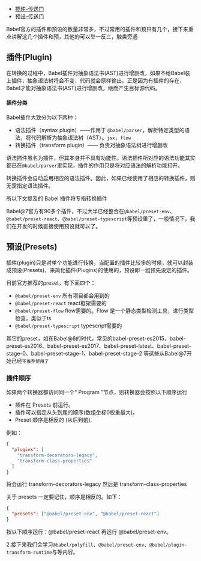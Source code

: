 <!--
 * @Desc: 
 * @FilePath: /tutor-babel/docs/md/plugin-and-presets.md
 * @Author: liujianwei1
 * @Date: 2021-05-16 12:37:08
 * @LastEditors: liujianwei1
 * @Reference Desc: 
-->
- [插件-传送门](https://babeljs.io/docs/en/plugins)
- [预设-传送门](https://babeljs.io/docs/en/presets)

Babel官方的插件和预设的数量非常多，不过常用的插件和预只有几个，接下来重点讲解这几个插件和预，其他的可以举一反三，触类旁通

## 插件(Plugin)
在转换的过程中，Babel插件对抽象语法书(AST)进行增删改，如果不给Babel装上插件，抽象语法树将会不变，代码就会原样输出。正是因为有插件的存在， Babel才能对抽象语法书(AST)进行增删改，继而产生目标源代码。

#### 插件分类
Babel插件大致分为以下两种：
- 语法插件（syntax plugin）——作用于 `@babel/parser`，解析特定类型的语法，将代码解析为抽象语法树（AST）。`jsx`，`flow`
- 转换插件（transform plugin）—— 负责对抽象语法树进行增删改

语法插件虽名为插件，但其本身并不具有功能性。语法插件所对应的语法功能其实都已在`@babel/parser`里实现，插件的作用只是将对应语法的解析功能打开。

转换插件会自动启用相应的语法插件。因此，如果已经使用了相应的转换插件，则无需指定语法插件。

所以下文提及的 Babel 插件将专指转换插件

Babel@7官方有90多个插件，不过大半已经整合在`@babel/preset-env`、`@babel/preset-react`、`@babel/preset-typescript`等预设里了，一般情况下，我们在开发的时候直接使用预设就可以了。


## 预设(Presets)
插件(plugin)只是对单个功能进行转换，当配置的插件比较多的时候，就可以封装成预设(Presets)，来简化插件(Plugins)的使用的，预设即一组预先设定的插件。

目前官方推荐的preset，有下面四个：
- `@babel/preset-env` 所有项目都会用到的
- `@babel/preset-react` react框架需要的
- `@babel/preset-flow` flow需要的。Flow 是一个静态类型检测工具，进行类型检查，类似于ts
- `@babel/preset-typescript` typescript需要的  


其它的preset，如在Babel@6的时代，常见的babel-preset-es2015、babel-preset-es2016、babel-preset-es2017、babel-preset-latest、babel-preset-stage-0、babel-preset-stage-1、babel-preset-stage-2 等这些从Babel@7开始已经`不推荐使用了`

### 插件顺序
如果两个转换器都访问同一个“ Program ”节点，则转换器会按照以下顺序运行
- 插件在 Presets 前运行。
- 插件可以指定从头到尾的顺序(数组坐标0权重最大)。
- Preset 顺序是相反的 (从后到前).

例如：
```json
{
  "plugins": [
    "transform-decorators-legacy",
    "transform-class-properties"
  ]
}
```
将会运行 transform-decorators-legacy 然后是 transform-class-properties

关于 presets 一定要记住，顺序是相反的。如下：
```json
{
  "presets": ["@babel/preset-env", "@babel/preset-react"]
}
```
按以下顺序运行：@babel/preset-react 再运行 @babel/preset-env。

2.接下来我们会学习`@babel/polyfill`、`@babel/preset-env`、`@babel/plugin-transform-runtime`与等内容。

